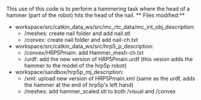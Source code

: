 This use of this code is to perform a hammering task where the head of a hammer (part of the robot) hits the head of the nail. 
**
Files modified:**
- workspace/src/catkin_data_ws/src/mc_rtc_data/mc_int_obj_description:
  - /meshes: create nail folder and add nail.stl
  - /convex: create nail folder and add nail-ch.txt
- workspace/src/catkin_data_ws/src/hrp5_p_description:
  - /convex/HRP5Pmain: add Hammer_mesh-ch.txt
  - /urdf: add the new version of HRP5Pmain.urdf (this vesion adds the hammer to the model of the hrp5p robot)
- workspace/sandbox/hrp5p_mj_description:
  - /xml: upload new version of HRP5Pmain.xml (same as the urdf, adds the hammer at the end of hrp5p's left hand)
  - /meshes: add hammer_scaled.stl to both /visual and /convex  
